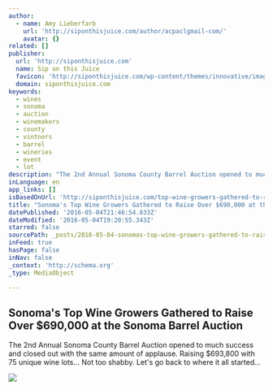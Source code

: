 ```yaml
---
author:
  - name: Amy Lieberfarb
    url: 'http://siponthisjuice.com/author/acpaclgmail-com/'
    avatar: {}
related: []
publisher:
  url: 'http://siponthisjuice.com'
  name: Sip on this Juice
  favicon: 'http://siponthisjuice.com/wp-content/themes/innovative/images/favicon.ico'
  domain: siponthisjuice.com
keywords:
  - wines
  - sonoma
  - auction
  - winemakers
  - county
  - vintners
  - barrel
  - wineries
  - event
  - lot
description: "The 2nd Annual Sonoma County Barrel Auction opened to much success and closed out with the same amount of applause. Raising $693,800 with 75 unique wine lots... Not too shabby. Let's go back to where it all started..."
inLanguage: en
app_links: []
isBasedOnUrl: 'http://siponthisjuice.com/top-wine-growers-gathered-to-raise-over-690000-for-the-sonoma-vintners-group/'
title: "Sonoma's Top Wine Growers Gathered to Raise Over $690,000 at the Sonoma Barrel Auction"
datePublished: '2016-05-04T21:46:54.833Z'
dateModified: '2016-05-04T19:20:55.343Z'
starred: false
sourcePath: _posts/2016-05-04-sonomas-top-wine-growers-gathered-to-raise-over-dollar690000-at.md
inFeed: true
hasPage: false
inNav: false
_context: 'http://schema.org'
_type: MediaObject

---
```

<article style=""><h1>Sonoma's Top Wine Growers Gathered to Raise Over $690,000 at the Sonoma Barrel Auction</h1><p>The 2nd Annual Sonoma County Barrel Auction opened to much success and closed out with the same amount of applause. Raising $693,800 with 75 unique wine lots... Not too shabby. Let's go back to where it all started...</p><img src="http://siponthisjuice.com/wp-content/uploads/2016/05/DSC_0258.jpg" /></article>